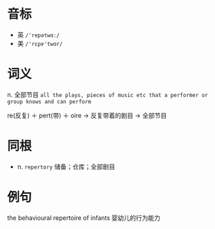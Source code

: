 # 音标

- 英 `/'repətwɑː/`
- 美 `/'rɛpɚ'twɑr/`

# 词义

n. 全部节目
`all the plays, pieces of music etc that a performer or group knows and can perform`



re(反复) ＋ pert(带) ＋ oire → 反复带着的剧目 → 全部节目

# 同根

- n. `repertory` 储备；仓库；全部剧目

# 例句

the behavioural repertoire of infants
婴幼儿的行为能力



